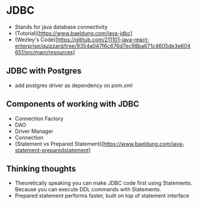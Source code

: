 # JDBC

- Stands for java database connectivity
- (Tutorial)[https://www.baeldung.com/java-jdbc]
- (Wezley's Code)[https://github.com/211101-java-react-enterprise/quizzard/tree/9354a047f6c676d7ec98ba671c4605de3e604651/src/main/resources]

## JDBC with Postgres

- add postgres driver as dependency on pom.xml

## Components of working with JDBC

- Connection Factory
- DAO
- Driver Manager
- Connection
- (Statement vs Prepared Statement)[https://www.baeldung.com/java-statement-preparedstatement]

## Thinking thoughts

- Theoretically speaking you can make JDBC code first using Statements. Because you can execute DDL commands with Statements.
- Prepared statement performs faster, built on top of statement interface

